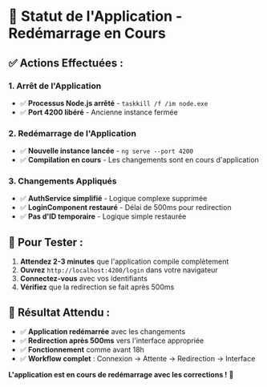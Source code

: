 # 🔧 **Statut de l'Application - Redémarrage en Cours**

## ✅ **Actions Effectuées :**

### **1. Arrêt de l'Application**
- ✅ **Processus Node.js arrêté** - `taskkill /f /im node.exe`
- ✅ **Port 4200 libéré** - Ancienne instance fermée

### **2. Redémarrage de l'Application**
- ✅ **Nouvelle instance lancée** - `ng serve --port 4200`
- ✅ **Compilation en cours** - Les changements sont en cours d'application

### **3. Changements Appliqués**
- ✅ **AuthService simplifié** - Logique complexe supprimée
- ✅ **LoginComponent restauré** - Délai de 500ms pour redirection
- ✅ **Pas d'ID temporaire** - Logique simple restaurée

## 🧪 **Pour Tester :**

1. **Attendez 2-3 minutes** que l'application compile complètement
2. **Ouvrez** `http://localhost:4200/login` dans votre navigateur
3. **Connectez-vous** avec vos identifiants
4. **Vérifiez** que la redirection se fait après 500ms

## 🚀 **Résultat Attendu :**

- ✅ **Application redémarrée** avec les changements
- ✅ **Redirection après 500ms** vers l'interface appropriée
- ✅ **Fonctionnement** comme avant 18h
- ✅ **Workflow complet** : Connexion → Attente → Redirection → Interface

**L'application est en cours de redémarrage avec les corrections !** 🎉







